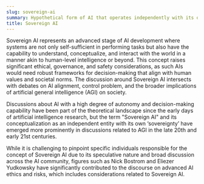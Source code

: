 ```yaml
---
slug: sovereign-ai
summary: Hypothetical form of AI that operates independently with its own autonomy, potentially possessing the ability to make decisions and take actions without human intervention.
title: Sovereign AI
---
```


Sovereign AI represents an advanced stage of AI development where systems are not only self-sufficient in performing tasks but also have the capability to understand, conceptualize, and interact with the world in a manner akin to human-level intelligence or beyond. This concept raises significant ethical, governance, and safety considerations, as such AIs would need robust frameworks for decision-making that align with human values and societal norms. The discussion around Sovereign AI intersects with debates on AI alignment, control problem, and the broader implications of artificial general intelligence (AGI) on society.

Discussions about AI with a high degree of autonomy and decision-making capability have been part of the theoretical landscape since the early days of artificial intelligence research, but the term "Sovereign AI" and its conceptualization as an independent entity with its own ‘sovereignty’ have emerged more prominently in discussions related to AGI in the late 20th and early 21st centuries.

While it is challenging to pinpoint specific individuals responsible for the concept of Sovereign AI due to its speculative nature and broad discussion across the AI community, figures such as Nick Bostrom and Eliezer Yudkowsky have significantly contributed to the discourse on advanced AI ethics and risks, which includes considerations related to Sovereign AI.
